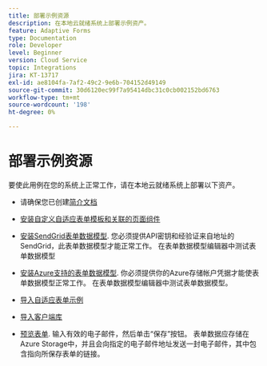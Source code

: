 ```yaml
---
title: 部署示例资源
description: 在本地云就绪系统上部署示例资产。
feature: Adaptive Forms
type: Documentation
role: Developer
level: Beginner
version: Cloud Service
topic: Integrations
jira: KT-13717
exl-id: ae8104fa-7af2-49c2-9e6b-704152d49149
source-git-commit: 30d6120ec99f7a95414dbc31c0cb002152bd6763
workflow-type: tm+mt
source-wordcount: '198'
ht-degree: 0%

---
```


# 部署示例资源

要使此用例在您的系统上正常工作，请在本地云就绪系统上部署以下资产。

* 请确保您已创建[简介文档](./introduction.md)

* [安装自定义自适应表单模板和关联的页面组件](./assets/azure-portal-template-page-component.zip)

* [安装SendGrid表单数据模型](./assets/send-grid-form-data-model.zip). 您必须提供API密钥和经验证来自地址的SendGrid，此表单数据模型才能正常工作。 在表单数据模型编辑器中测试表单数据模型

* [安装Azure支持的表单数据模型](./assets/azure-storage-fdm.zip). 你必须提供你的Azure存储帐户凭据才能使表单数据模型正常工作。 在表单数据模型编辑器中测试表单数据模型。

* [导入自适应表单示例](./assets/credit-applications-af.zip)
* [导入客户端库](./assets/client-lib.zip)
* [预览表单](http://localhost:4502/content/dam/formsanddocuments/azureportalstorage/creditapplications/jcr:content?wcmmode=disabled). 输入有效的电子邮件，然后单击“保存”按钮。 表单数据应存储在Azure Storage中，并且会向指定的电子邮件地址发送一封电子邮件，其中包含指向所保存表单的链接。
